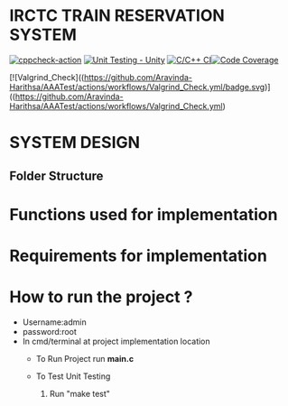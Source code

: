 
# IRCTC TRAIN RESERVATION SYSTEM 
[![cppcheck-action](https://github.com/swati-tupat/LTTS_Project/actions/workflows/cppcheck.yml/badge.svg)](https://github.com/Aravinda-Harithsa/AAATest/actions/workflows/cppcheck.yml) [![Unit Testing - Unity](https://github.com/Aravinda-Harithsa/AAATest/actions/workflows/Unit-Testing.yml/badge.svg)](https://github.com/Aravinda-Harithsa/AAATest/actions/workflows/Unit-Testing.yml) [![C/C++ CI](https://github.com/Aravinda-Harithsa/AAATest/actions/workflows/c-cpp.yml/badge.svg)](https://github.com/Aravinda-Harithsa/AAATest/actions/workflows/c-cpp.yml)[![Code Coverage](https://github.com/Aravinda-Harithsa/AAATest/actions/workflows/code-coverage.yml/badge.svg)](https://github.com/Aravinda-Harithsa/AAATest/actions/workflows/code-coverage.yml)

[![Valgrind_Check]((https://github.com/Aravinda-Harithsa/AAATest/actions/workflows/Valgrind_Check.yml/badge.svg)]((https://github.com/Aravinda-Harithsa/AAATest/actions/workflows/Valgrind_Check.yml)



# SYSTEM DESIGN 

## Folder Structure



# Functions used for implementation


# Requirements for implementation
# How to run the project ? 
* Username:admin
* password:root
* In cmd/terminal at project implementation location
	* To Run Project run **main.c** 
	* To Test Unit Testing
		
		1. Run "make test"
		
		




